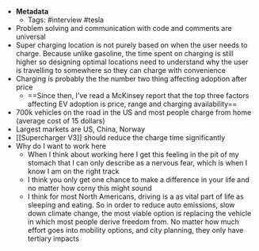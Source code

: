 - **Metadata**
    - Tags: #interview #tesla 
- Problem solving and communication with code and comments are universal 
- Super charging location is not purely based on when the user needs to charge. Because unlike gasoline, the time spent on charging is still higher so designing optimal locations need to understand why the user is travelling to somewhere so they can charge with convenience
- Charging is probably the the number two thing affecting adoption after price
    - ==Since then, I’ve read a McKinsey report that the top three factors affecting EV adoption is price, range and charging availability==
- 700k vehicles on the road in the US and most people charge from home (average cost of 15 dollars)
- Largest markets are US, China, Norway
- [[Supercharger V3]] should reduce the charge time significantly 
- Why do I want to work here 
    - When I think about working here I get this feeling in the pit of my stomach that I can only describe as a nervous fear, which is when I know I am on the right track
    - I think you only get one chance to make a difference in your life and no matter how corny this might sound
    - I think for most North Americans, driving is a as vital part of life as sleeping and eating. So in order to reduce auto emissions, slow down climate change, the most viable option is replacing the vehicle in which most people derive freedom from. No matter how much effort goes into mobility options, and city planning, they only have tertiary impacts
